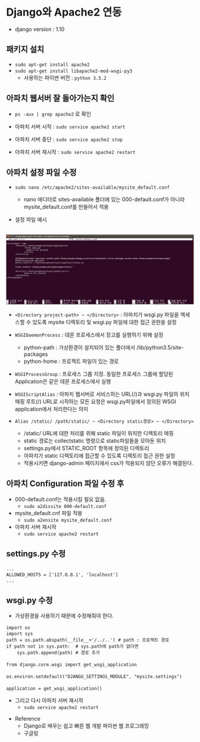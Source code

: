 # Django와 Apache2 연동
  - django version : 1.10

## 패키지 설치
- `sudo apt-get install apache2`
- `sudo apt-get install libapache2-mod-wsgi-py3`
  - 사용하는 파이썬 버전 : `python 3.5.2`

## 아파치 웹서버 잘 돌아가는지 확인
- `ps -aux | grep apache2` 로 확인

- 아파치 서버 시작 : `sudo service apache2 start`
- 아파치 서버 중단 : `sudo service apache2 stop`
- 아파치 서버 재시작 : `sudo service apache2 restart`



## 아파치 설정 파일 수정

  - `sudo nano /etc/apache2/sites-available/mysite_default.conf`
    - nano 에디터로 sites-available 폴더에 있는 000-default.conf가 아니라
      mysite_default.conf를 만들어서 적용

  - 설정 파일 예시

  <img src = "./Django Tutorial/img/mysite_default_cnf.jpg" width=1000>

  - `<Directory project-path> ~ </Directory>` : 아파치가 wsgi.py 파일을 액세스할 수 있도록 mysite 디렉토리 및 wsgi.py 파일에 대한 접근 권한을 설정

  - `WSGIDaemonProcess` : 데몬 프로세스에서 장고를 실행하기 위해 설정
    - python-path : 가상환경이 설치되어 있는 폴더에서 /lib/python3.5/site-packages
    - python-home : 프로젝트 파일이 있는 경로

  - `WSGIProcessGroup` : 프로세스 그룹 지정. 동일한 프로세스 그룹에 할당된 Application은 같은 데몬 프로세스에서 실행

  - `WSGIScriptAlias` : 아파치 웹서버로 서비스하는 URL(/)과 wsgi.py 파일의 위치 매핑 루트(/) URL로 시작하는 모든 요청은 wsgi.py파일에서 정의된 WSGI application에서 처리한다는 의미

  - `Alias /static/ /path/static/ ~ <Directory static경로> ~ </Directory>`
    - /static/ URL에 대한 처리를 위해 static 파일이 위치한 디렉토리 매핑
    - static 경로는 collectstatic 명령으로 static파일들을 모아둔 위치
    - settings.py에서 STATIC_ROOT 항목에 정의된 디렉토리
    - 아파치가 static 디렉토리에 접근할 수 있도록 디렉토리 접근 권한 설정
    - 적용시키면 django-admin 페이지에서 css가 적용되지 않던 오류가 해결된다.


## 아파치 Configuration 파일 수정 후

- 000-default.conf는 적용시킬 필요 없음.
  - `sudo a2dissite 000-default.conf`
- mysite_default.cnf 파일 적용
  - `sudo a2ensite mysite_default.conf`
- 아파치 서버 재시작
  - `sudo service apache2 restart`

## settings.py 수정

```
...
ALLOWED_HOSTS = ['127.0.0.1', 'localhost']
...
```

## wsgi.py 수정
  - 가상환경을 사용하기 때문에 수정해줘야 한다.

```
import os
import sys
path = os.path.abspath(__file__+'/../..') # path : 프로젝트 경로
if path not in sys.path:  # sys.path에 path가 없다면
    sys.path.append(path) # 경로 추가

from django.core.wsgi import get_wsgi_application

os.environ.setdefault("DJANGO_SETTINGS_MODULE", "mysite.settings")

application = get_wsgi_application()
```

  - 그리고 다시 아파치 서버 재시작
    - `sudo service apache2 restart`



<p>

- Reference
  - Django로 배우는 쉽고 빠른 웹 개발 파이썬 웹 프로그래밍
  - 구글링

</p>
